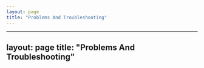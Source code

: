 ```yaml
---
layout: page
title: "Problems And Troubleshooting"
---
```

---
layout: page
title: "Problems And Troubleshooting"
---

